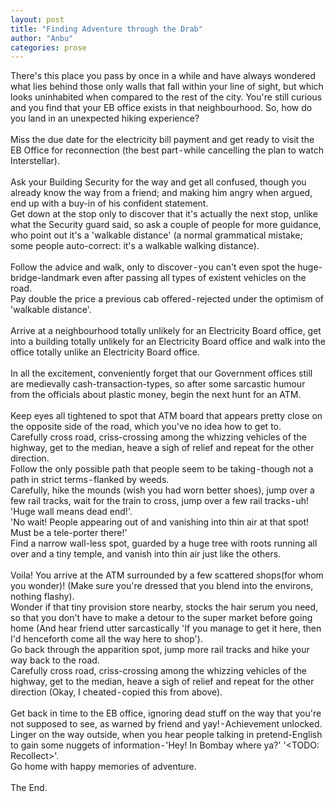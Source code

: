 ```yaml
---
layout: post
title: "Finding Adventure through the Drab"
author: "Anbu"
categories: prose
---
```

There's this place you pass by once in a while and have always wondered what lies behind those only walls that fall within your line of sight, but which looks uninhabited when compared to the rest of the city. You're still curious and you find that your EB office exists in that neighbourhood. So, how do you land in an unexpected hiking experience?  
\
Miss the due date for the electricity bill payment and get ready to visit the EB Office for reconnection (the best part - while cancelling the plan to watch Interstellar).  
\
Ask your Building Security for the way and get all confused, though you already know the way from a friend; and making him angry when argued, end up with a buy-in of his confident statement.  
Get down at the stop only to discover that it's actually the next stop, unlike what the Security guard said, so ask a couple of people for more guidance, who point out it's a 'walkable distance' (a normal grammatical mistake; some people auto-correct: it's a walkable <break> walking distance).   
\
Follow the advice and walk, only to discover - you can't even spot the huge-bridge-landmark even after passing all types of existent vehicles on the road.  
Pay double the price a previous cab offered - rejected under the optimism of 'walkable distance'.   
\
Arrive at a neighbourhood totally unlikely for an Electricity Board office, get into a building totally unlikely for an Electricity Board office and walk into the office totally unlike an Electricity Board office.  
\
In all the excitement, conveniently forget that our Government offices still are medievally cash-transaction-types, so after some sarcastic humour from the officials about plastic money, begin the next hunt for an ATM.   
\
Keep eyes all tightened to spot that ATM board that appears pretty close on the opposite side of the road, which you've no idea how to get to.  
Carefully cross road, criss-crossing among the whizzing vehicles of the highway, get to the median, heave a sigh of relief and repeat for the other direction.  
Follow the only possible path that people seem to be taking - though not a path in strict terms - flanked by weeds.  
Carefully, hike the mounds (wish you had worn better shoes), jump over a few rail tracks, wait for the train to cross, jump over a few rail tracks - uh! 'Huge wall means dead end!'.  
'No wait! People appearing out of and vanishing into thin air at that spot! Must be a tele-porter there!'  
Find a narrow wall-less spot, guarded by a huge tree with roots running all over and a tiny temple, and vanish into thin air just like the others.   
\
Voila! You arrive at the ATM surrounded by a few scattered shops(for whom you wonder)! (Make sure you're dressed that you blend into the environs, nothing flashy).  
Wonder if that tiny provision store nearby, stocks the hair serum you need, so that you don't have to make a detour to the super market before going home (And hear friend utter sarcastically 'If you manage to get it here, then I'd henceforth come all the way here to shop').  
Go back through the apparition spot, jump more rail tracks and hike your way back to the road.  
Carefully cross road, criss-crossing among the whizzing vehicles of the highway, get to the median, heave a sigh of relief and repeat for the other direction (Okay, I cheated - copied this from above).   
\
Get back in time to the EB office, ignoring dead stuff on the way that you're not supposed to see, as warned by friend and yay! - Achievement unlocked.  
Linger on the way outside, when you hear people talking in pretend-English to gain some nuggets of information - 'Hey! In Bombay where ya?' '<TODO: Recollect>'.  
Go home with happy memories of adventure.   
\
The End.